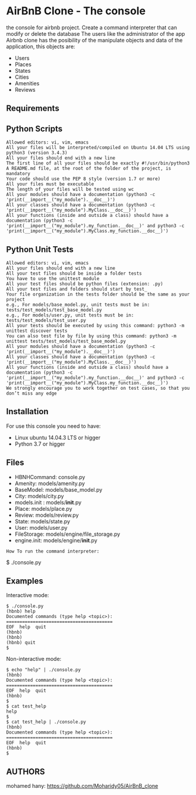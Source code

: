 # AirBnB Clone - The console
the console for airbnb project. Create a command interpreter that can modify or delete the database
The users like the administrator of the app Airbnb clone has the posibility of the manipulate objects and data of the application, this objects are:
 
 * Users
 * Places
 * States
 * Cities
 * Amenities
 * Reviews


## Requirements


## Python Scripts

    Allowed editors: vi, vim, emacs
    All your files will be interpreted/compiled on Ubuntu 14.04 LTS using python3 (version 3.4.3)
    All your files should end with a new line
    The first line of all your files should be exactly #!/usr/bin/python3
    A README.md file, at the root of the folder of the project, is mandatory
    Your code should use the PEP 8 style (version 1.7 or more)
    All your files must be executable
    The length of your files will be tested using wc
    All your modules should have a documentation (python3 -c 'print(__import__("my_module").__doc__)')
    All your classes should have a documentation (python3 -c 'print(__import__("my_module").MyClass.__doc__)')
    All your functions (inside and outside a class) should have a documentation (python3 -c 'print(__import__("my_module").my_function.__doc__)' and python3 -c 'print(__import__("my_module").MyClass.my_function.__doc__)')

## Python Unit Tests

    Allowed editors: vi, vim, emacs
    All your files should end with a new line
    All your test files should be inside a folder tests
    You have to use the unittest module
    All your test files should be python files (extension: .py)
    All your test files and folders should start by test_
    Your file organization in the tests folder should be the same as your project
    e.g., For models/base_model.py, unit tests must be in: tests/test_models/test_base_model.py
    e.g., For models/user.py, unit tests must be in: tests/test_models/test_user.py
    All your tests should be executed by using this command: python3 -m unittest discover tests
    You can also test file by file by using this command: python3 -m unittest tests/test_models/test_base_model.py
    All your modules should have a documentation (python3 -c 'print(__import__("my_module").__doc__)')
    All your classes should have a documentation (python3 -c 'print(__import__("my_module").MyClass.__doc__)')
    All your functions (inside and outside a class) should have a documentation (python3 -c 'print(__import__("my_module").my_function.__doc__)' and python3 -c 'print(__import__("my_module").MyClass.my_function.__doc__)')
    We strongly encourage you to work together on test cases, so that you don’t miss any edge 
 
 
## Installation
 
 For use this console you need to have:
 * Linux ubuntu 14.04.3 LTS or higger
 * Python 3.7 or higger

## Files



 -  HBNHCommand: console.py
 -  Amenity: models/amenity.py
 -  BaseModel: models/base_model.py
 -  City: models/city.py
 -  models.init : models/__init__.py
 -  Place: models/place.py
 -  Review: models/review.py
 -  State: models/state.py
 -  User: models/user.py
 -  FileStorage: models/engine/file_storage.py
 -  engine.init: models/engine/__init__.py

```
How To run the command interpreter:
```
$ ./console.py


## Examples

Interactive mode:
```
$ ./console.py
(hbnb) help
Documented commands (type help <topic>):
========================================
EOF  help  quit
(hbnb)
(hbnb)
(hbnb) quit
$
```
Non-interactive mode:
```
$ echo "help" | ./console.py
(hbnb)
Documented commands (type help <topic>):
========================================
EOF  help  quit
(hbnb) 
$
$ cat test_help
help
$
$ cat test_help | ./console.py
(hbnb)
Documented commands (type help <topic>):
========================================
EOF  help  quit
(hbnb)
$
```

## AUTHORS
 
mohamed hany: https://github.com/Moharidy05/AirBnB_clone